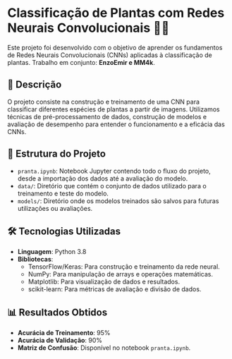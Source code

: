 # Classificação de Plantas com Redes Neurais Convolucionais 🌿🧠

Este projeto foi desenvolvido com o objetivo de aprender os fundamentos de Redes Neurais Convolucionais (CNNs) aplicadas à classificação de plantas. Trabalho em conjunto: **EnzoEmir e MM4k**.

## 📄 Descrição

O projeto consiste na construção e treinamento de uma CNN para classificar diferentes espécies de plantas a partir de imagens. Utilizamos técnicas de pré-processamento de dados, construção de modelos e avaliação de desempenho para entender o funcionamento e a eficácia das CNNs.

## 📁 Estrutura do Projeto

- `pranta.ipynb`: Notebook Jupyter contendo todo o fluxo do projeto, desde a importação dos dados até a avaliação do modelo.
- `data/`: Diretório que contém o conjunto de dados utilizado para o treinamento e teste do modelo.
- `models/`: Diretório onde os modelos treinados são salvos para futuras utilizações ou avaliações.

## 🛠️ Tecnologias Utilizadas

- **Linguagem**: Python 3.8
- **Bibliotecas**:
  - TensorFlow/Keras: Para construção e treinamento da rede neural.
  - NumPy: Para manipulação de arrays e operações matemáticas.
  - Matplotlib: Para visualização de dados e resultados.
  - scikit-learn: Para métricas de avaliação e divisão de dados.

## 📊 Resultados Obtidos

- **Acurácia de Treinamento**: 95%
- **Acurácia de Validação**: 90%
- **Matriz de Confusão**: Disponível no notebook `pranta.ipynb`.
